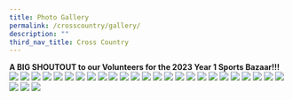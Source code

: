 ```yaml
---
title: Photo Gallery
permalink: /crosscountry/gallery/
description: ""
third_nav_title: Cross Country
---
```

**A BIG SHOUTOUT to our Volunteers for the 2023 Year 1 Sports Bazaar!!!**
![](/images/cross%20country%201.jpeg)
![](/images/cross%20country%202.png)
![](/images/cross%20country%203.png)
![](/images/cross%20country%204.jpeg)
![](/images/cross%20country%205.png)
![](/images/cross%20country%206.png)
![](/images/cross%20country%207.png)
![](/images/cross%20country%208.png)
![](/images/cross%20country%209.png)
![](/images/cross%20country%2010.jpeg)
![](/images/cross%20country%2011.jpeg)
![](/images/cross%20country%2012.jpeg)
![](/images/cross%20country%2013.jpeg)
![](/images/cross%20country%2014.jpeg)
![](/images/cross%20country%2015.jpeg)
![](/images/cross%20country%2016.jpeg)
![](/images/cross%20country%2017.jpeg)
![](/images/cross%20country%2018.jpeg)
![](/images/cross%20country%2019.jpeg)
![](/images/cross%20country%2020.jpeg)
![](/images/cross%20country%2021.jpeg)
![](/images/cross%20country%2022.jpeg)
![](/images/cross%20country%2023.jpeg)
![](/images/cross%20country%2024.jpeg)
![](/images/cross%20country%2025.jpeg)
![](/images/cross%20country%2026.jpeg)
![](/images/cross%20country%2027.jpeg)
![](/images/cross%20country%2028.jpeg)


